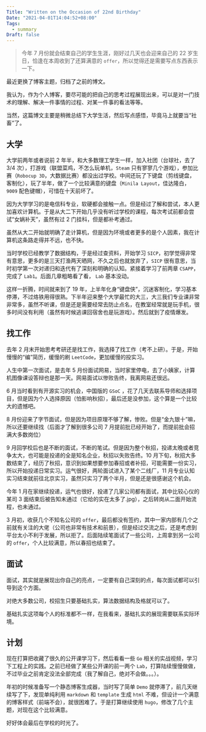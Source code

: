 ```yaml
---
Title: "Written on the Occasion of 22nd Birthday"
Date: "2021-04-01T14:04:52+08:00"
Tags:
  - summary
Draft: false
---
```


> 今年 7 月份就会结束自己的学生生涯，刚好过几天也会迎来自己的 22 岁生日，恰逢在本周收到了还算满意的 `offer`，所以觉得还是需要写点东西表示一下。

<!--more--> 

最近更换了博客主题，归档了之前的博文。

我认为，作为个人博客，要尽可能的把自己的思考过程展现出来，可以是对一门技术的理解、解决一件事情的过程、对某一件事的看法等等。

当然，这篇博文主要是稍微总结下大学生活，然后写点感悟，毕竟马上就要当“社畜”了。

## 大学

大学前两年或者说前 2 年半，和大多数理工学生一样，加入社团（台球社，去了 3/4 次），打游戏（联盟菜鸡，不怎么玩单机，`Steam` 只有寥寥几个游戏），参加比赛（`Robocup 3D`，大数据比赛）都没出过学校。中间还玩了下键盘（剪线键盘，客制化），玩了半年，做了一个比较满意的键盘（`Minila Layout`，佳达隆白，`9009` 配色键帽），可惜在十天前坏了。

因为大学学习的是电信科专业，软硬都会接触一点。但是经过了解和尝试，本人更加喜欢计算机。于是从大二下开始几乎没有听过学校的课程，每次考试前都会尝试“女娲补天”，虽然有过 2 门挂科，但是都补考通过。

虽然从大二开始就明确了走计算机，但是因为环境或者更多的是个人因素，我在计算机这条路走得并不远，也不快。

当时学校已经教学了数据结构，于是经过查资料，开始学习 `SICP`，初学觉得非常有意思，更多的是三天打渔两天晒网，不久之后也就放弃了，`SICP` 很有意思，当时初学第一次对递归和迭代有了深刻和明确的认知。紧接着学习了前两章 `CSAPP`，完成了 `Lab1`。后面几章粗略看了看， `Lab` 基本没动。

这样一折腾，时间就来到了 19 年，上半年化身“键盘侠”，沉迷客制化，学习基本停滞，不过烙铁用得很熟。下半年迎来整个大学最忙的大三，大三我们专业课非常非常多，虽然不听课，但是还是需要经常去防止点名，在教室经常就是玩手机，很多时间没有利用（虽然有时候逃课回宿舍也是玩游戏）。然后就到了疫情爆发。

## 找工作

去年 2 月末开始思考考研还是找工作，我选择了找工作（考不上研）。于是，开始慢慢的“编”简历，缓慢的刷 `LeetCode`，更加缓慢的投实习。

人生中第一次面试，是去年 5 月份面试网易，当时家里停电，去了小姨家，计算机图像课设答辩也是那一天。网易面试以惨败告终，我离网易还很远。

6 月当时看到有开源实习的机会，中国版的 `GSoC` ，花了几天去联系导师和选择项目，但是因为个人选择原因（怕影响秋招），最后还是没参加，这个算是一个比较大的遗憾吧。

8 月份迎来了字节面试，但是因为项目原理不够了解，惨败。但是“金九银十”嘛，所以还要继续找（后面才了解到很多公司 7 月提前批已经开始了，而提前批会招满大多数岗位）

9 月回学校后也是不断的面试，不断的笔试。但是因为整个秋招，投递太晚或者竞争太大，也可能是投递的全是知名企业，秋招以失败告终。10 月下旬，秋招大多数结束了，经历了秋招，意识到如果想要参加春招或者补招，可能需要一份实习，所以开始投递日常实习。运气很好，两轮面试进入了某个二线厂，11 月专业认知实习结束就前往北京实习，虽然只实习了两个半月，但是还是很感谢这个机会。

今年 1 月在家继续投递，运气也很好，投递了几家公司都有面试，其中比较心仪的某司 3 面结束后被告知未通过（它给的实在太多了.jpg），之后转岗从二面开始流程，也未通过。

3 月初，收获几个不知名公司的 `offer`，最后都没有签约，其中一家内部有几个之前就有关注的大佬（公司也非常有技术和前景），但是经过交流之后，还是考虑到平台太小不利于发展，所以拒了。后面陆续笔面试了一些公司，上周拿到另一公司的 `offer`，个人比较满意，所以春招也结束了。

## 面试

面试，其实就是展现出你自己的亮点，一定要有自己深刻的点，每次面试都可以引导到这个方面。

对绝大多数公司，校招生只要基础扎实，算法数据结构及格就可以了。

基础扎实这项每个人的标准都不一样，在我看来，基础扎实的展现需要联系实际环境。

## 计划

现在打算把收藏了很久的公开课学习下，然后看看一些 `Go` 相关的实战视频，学习下工程上的实践。之前已经做了某些公开课的前一两个 `Lab`，打算陆续慢慢做做，不过毕业之前肯定没法全部完成（我了解自己，绝对不会做。。。）。

年初的时候准备写一个静态博客生成器，当时写了简单 `Demo` 就停滞了，前几天继续写了下，发现单纯利用 `markdown` 和 `template` 生成 `html` 不难，但设计一个满意的博客样式（前端不会），就很困难了。于是打算继续使用 `hugo`，修改了几个主题，对现在这个比较满意。

好好体会最后在学校的时光了。